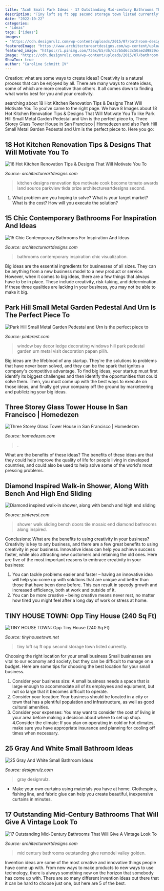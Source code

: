```yaml
---
title: "Acnh Small Park Ideas - 17 Outstanding Mid-century Bathrooms That Will Give A Vintage Look To"
description: "Tiny loft sq ft opp second storage town listed currently"
date: "2022-10-22"
categories:
- "ideas"
tags: ["ideas"]
images:
- "https://cdn.designrulz.com/wp-content/uploads/2015/07/bathroom-designrulz-27.jpg"
featuredImage: "https://www.architectureartdesigns.com/wp-content/uploads/2015/05/17-Outstanding-Mid-Century-Bathrooms-That-Will-Give-A-Vintage-Look-To-Your-Home-14-630x945.jpg"
featured_image: "https://i.pinimg.com/736x/b5/d6/c3/b5d6c3c50ae2d9829c461c3139b4fe9d--niche-sliding-doors.jpg"
image: "https://cdn.designrulz.com/wp-content/uploads/2015/07/bathroom-designrulz-27.jpg"
ShowToc: true
author: "Caroline Schmitt IV"
---
```



Creation: what are some ways to create ideas?
Creativity is a natural process that can be enjoyed by all. There are many ways to create ideas, some of which are more creative than others. It all comes down to finding what works best for you and your creativity.

	

		
searching about 18 Hot Kitchen Renovation Tips &amp; Designs That Will Motivate You To you've came to the right page. We have 8 Images about 18 Hot Kitchen Renovation Tips &amp; Designs That Will Motivate You To like Park Hill Small Metal Garden Pedestal and Urn is the perfect piece to, Three Storey Glass Tower House in San Francisco | Homedezen and also Park Hill Small Metal Garden Pedestal and Urn is the perfect piece to. Here you go:
		
    
## 18 Hot Kitchen Renovation Tips &amp; Designs That Will Motivate You To

<img loading=lazy src="https://www.architectureartdesigns.com/wp-content/uploads/2016/06/18-Hot-Kitchen-Designs-That-Will-Motivate-You-To-Become-A-Great-Cook-11.jpg" onerror="this.onerror=null;this.src='https://tse4.mm.bing.net/th?id=OIP.gzM0ZjHuvbcBOCVEhGjfLAHaE8&amp;pid=15.1';" alt="18 Hot Kitchen Renovation Tips &amp; Designs That Will Motivate You To">

_Source: architectureartdesigns.com_

>kitchen designs renovation tips motivate cook become tomato awards land source parkview tkda prize architectureartdesigns second. 

	

1. What problem are you hoping to solve? What is your target market? What is the cost? How will you execute the solution?

    
## 15 Chic Contemporary Bathrooms For Inspiration And Ideas

<img loading=lazy src="https://www.architectureartdesigns.com/wp-content/uploads/2015/02/15-Chic-Contemporary-Bathrooms-For-Inspiration-And-Ideas-3-630x732.jpg" onerror="this.onerror=null;this.src='https://tse3.mm.bing.net/th?id=OIP.R1dlPo05CwLtPX43a21ekAHaIm&amp;pid=15.1';" alt="15 Chic Contemporary Bathrooms For Inspiration And Ideas">

_Source: architectureartdesigns.com_

>bathrooms contemporary inspiration chic visualization. 

	

Big ideas are the essential ingredients for businesses of all sizes. They can be anything from a new business model to a new product or service. However, when it comes to big ideas, there are a few things that always have to be in place. These include creativity, risk-taking, and determination. If these three qualities are lacking in your business, you may not be able to make it big.

    
## Park Hill Small Metal Garden Pedestal And Urn Is The Perfect Piece To

<img loading=lazy src="https://i.pinimg.com/736x/5c/50/38/5c5038a3c9d53254080bd3695d18a0bc--small-bay-window-park-hill-collection.jpg" onerror="this.onerror=null;this.src='https://tse1.mm.bing.net/th?id=OIP.NPcAqZPY0BcUfSz2nJhuIwHaLH&amp;pid=15.1';" alt="Park Hill Small Metal Garden Pedestal and Urn is the perfect piece to">

_Source: pinterest.com_

>window bay decor ledge decorating windows hill park pedestal garden urn metal visit decoration papan pilih. 

	

Big ideas are the lifeblood of any startup. They're the solutions to problems that have never been solved, and they can be the spark that ignites a company's competitive advantage. To find big ideas, your startup must first identify its biggest challenges and then identify the opportunities that could solve them. Then, you must come up with the best ways to execute on those ideas, and finally get your company off the ground by marketeering and publicizing your big ideas.

    
## Three Storey Glass Tower House In San Francisco | Homedezen

<img loading=lazy src="http://www.homedezen.com/wp-content/uploads/2014/12/Peter’s-House-by-Craig-Steely-Architecture-19.jpg" onerror="this.onerror=null;this.src='https://tse1.mm.bing.net/th?id=OIP.9cXO7qOeDonZ8sMObp3i8wHaJ4&amp;pid=15.1';" alt="Three Storey Glass Tower House in San Francisco | Homedezen">

_Source: homedezen.com_

>. 

	

What are the benefits of these ideas?
The benefits of these ideas are that they could help improve the quality of life for people living in developed countries, and could also be used to help solve some of the world's most pressing problems.

    
## Diamond Inspired Walk-in Shower, Along With Bench And High End Sliding

<img loading=lazy src="https://i.pinimg.com/736x/b5/d6/c3/b5d6c3c50ae2d9829c461c3139b4fe9d--niche-sliding-doors.jpg" onerror="this.onerror=null;this.src='https://tse2.mm.bing.net/th?id=OIP.Qj3BNaTll45LOpJtPcR45gHaJx&amp;pid=15.1';" alt="Diamond inspired walk-in shower, along with bench and high end sliding">

_Source: pinterest.com_

>shower walk sliding bench doors tile mosaic end diamond bathrooms along inspired. 

	

Conclusions: What are the benefits to using creativity in your business?
Creativity is key to any business, and there are a few great benefits to using creativity in your business. Innovative ideas can help you achieve success faster, while also attracting new customers and retaining the old ones. Here are five of the most important reasons to embrace creativity in your business: 

1. You can tackle problems easier and faster – having an innovative idea will help you come up with solutions that are unique and better than those that have been done before. This can result in speedy growth and increased efficiency, both at work and outside of it. 
2. You can be more creative – being creative means never rest, no matter how tired you might feel after a long day of work or stress at home.

    
## TINY HOUSE TOWN: Opp Tiny House (240 Sq Ft)

<img loading=lazy src="https://4.bp.blogspot.com/-hUELK2LfgAY/Wd1YmeWCe8I/AAAAAAAAcqY/xsbvi5iHGEMWCZ0NeznZgotUTxGp7MgMgCLcBGAs/s1600/opp-tiny-house-5.jpg" onerror="this.onerror=null;this.src='https://tse1.mm.bing.net/th?id=OIP.JZNc50RVBPUPcvv9v1Kd9QHaLC&amp;pid=15.1';" alt="TINY HOUSE TOWN: Opp Tiny House (240 Sq Ft)">

_Source: tinyhousetown.net_

>tiny loft sq ft opp second storage town listed currently. 

	

Choosing the right location for your small business
Small businesses are vital to our economy and society, but they can be difficult to manage on a budget. Here are some tips for choosing the best location for your small business. 
1. Consider your business size: A small business needs a space that is large enough to accommodate all of its employees and equipment, but not so large that it becomes difficult to operate. 
2. Consider your location: Your business should be located in a city or town that has a plentiful population and infrastructure, as well as good cultural amenities. 
3. Consider your expenses: You may want to consider the cost of living in your area before making a decision about where to set up shop. 
4.Consider the climate: If you plan on operating in cold or hot climates, make sure you have appropriate insurance and planning for cooling off times when necessary.

    
## 25 Gray And White Small Bathroom Ideas

<img loading=lazy src="https://cdn.designrulz.com/wp-content/uploads/2015/07/bathroom-designrulz-27.jpg" onerror="this.onerror=null;this.src='https://tse4.mm.bing.net/th?id=OIP.OT5SDwheOM2hgLU9mkdPIgHaJ4&amp;pid=15.1';" alt="25 Gray And White Small Bathroom Ideas">

_Source: designrulz.com_

>gray designrulz. 

	

- Make your own curtains using materials you have at home. Clothespins, fishing line, and fabric glue can help you create beautiful, inexpensive curtains in minutes.

    
## 17 Outstanding Mid-Century Bathrooms That Will Give A Vintage Look To

<img loading=lazy src="https://www.architectureartdesigns.com/wp-content/uploads/2015/05/17-Outstanding-Mid-Century-Bathrooms-That-Will-Give-A-Vintage-Look-To-Your-Home-14-630x945.jpg" onerror="this.onerror=null;this.src='https://tse4.mm.bing.net/th?id=OIP.9WE4mFouxUZlcPB_i4LDGwHaLH&amp;pid=15.1';" alt="17 Outstanding Mid-Century Bathrooms That Will Give A Vintage Look To">

_Source: architectureartdesigns.com_

>mid century bathrooms outstanding give remodel valley golden. 

	

Invention ideas are some of the most creative and innovative things people have come up with. From new ways to make products to new ways to use technology, there is always something new on the horizon that somebody has come up with. There are so many different invention ideas out there that it can be hard to choose just one, but here are 5 of the best.

